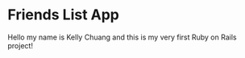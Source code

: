 # Friends List App

Hello my name is Kelly Chuang and this is my very first Ruby on Rails project!


